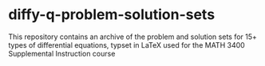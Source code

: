 # diffy-q-problem-solution-sets
 This repository contains an archive of the problem and solution sets for 15+ types of differential equations, typset in LaTeX used for the MATH 3400 Supplemental Instruction course
